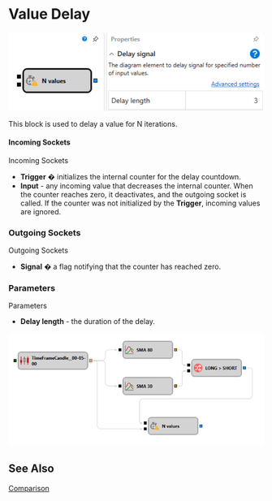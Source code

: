 # Value Delay

![Designer Delay 00](../../../../../../images/designer_delay_00.png)

This block is used to delay a value for N iterations.

#### Incoming Sockets

Incoming Sockets

- **Trigger** � initializes the internal counter for the delay countdown.
- **Input** - any incoming value that decreases the internal counter. When the counter reaches zero, it deactivates, and the outgoing socket is called. If the counter was not initialized by the **Trigger**, incoming values are ignored.

### Outgoing Sockets

Outgoing Sockets

- **Signal** � a flag notifying that the counter has reached zero.

### Parameters

Parameters

- **Delay length** - the duration of the delay.

![Designer Delay 01](../../../../../../images/designer_delay_01.png)

## See Also

[Comparison](comparison.md)